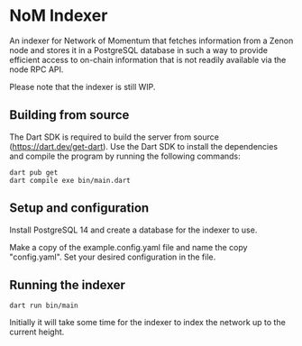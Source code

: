 # NoM Indexer
An indexer for Network of Momentum that fetches information from a Zenon node and stores it in a PostgreSQL database in such a way to provide efficient access to on-chain information that is not readily available via the node RPC API.

Please note that the indexer is still WIP.

## Building from source
The Dart SDK is required to build the server from source (https://dart.dev/get-dart).
Use the Dart SDK to install the dependencies and compile the program by running the following commands:
```
dart pub get
dart compile exe bin/main.dart
```

## Setup and configuration
Install PostgreSQL 14 and create a database for the indexer to use.

Make a copy of the example.config.yaml file and name the copy "config.yaml". Set your desired configuration in the file.

## Running the indexer
```
dart run bin/main
```

Initially it will take some time for the indexer to index the network up to the current height.
